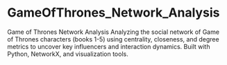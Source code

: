 # GameOfThrones_Network_Analysis
Game of Thrones Network Analysis  Analyzing the social network of Game of Thrones characters (books 1-5) using centrality, closeness, and degree metrics to uncover key influencers and interaction dynamics. Built with Python, NetworkX, and visualization tools.
